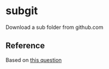 # subgit
Download a sub folder from github.com

## Reference
Based on [this
question](http://stackoverflow.com/questions/7106012/download-a-single-folder-or-directory-from-a-github-repo)
